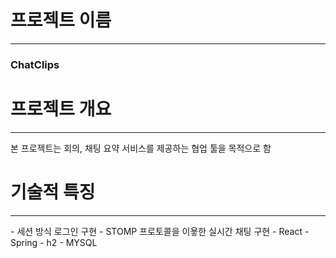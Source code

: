 # 프로젝트 이름
<hr>
<h3>ChatClips</h3>

# 프로젝트 개요
<hr>
본 프로젝트는 회의, 채팅 요약 서비스를 제공하는 협업 툴을 목적으로 함

# 기술적 특징
<hr>
- 세션 방식 로그인 구현
- STOMP 프로토콜을 이욯한 실시간 채팅 구현
- React
- Spring
- h2
- MYSQL